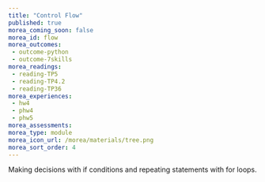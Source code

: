 ```yaml
---
title: "Control Flow"
published: true
morea_coming_soon: false
morea_id: flow
morea_outcomes:
 - outcome-python
 - outcome-7skills
morea_readings:
 - reading-TP5
 - reading-TP4.2
 - reading-TP36
morea_experiences:
 - hw4
 - phw4
 - phw5
morea_assessments:
morea_type: module
morea_icon_url: /morea/materials/tree.png
morea_sort_order: 4
---
```


Making decisions with if conditions and repeating statements with for loops.